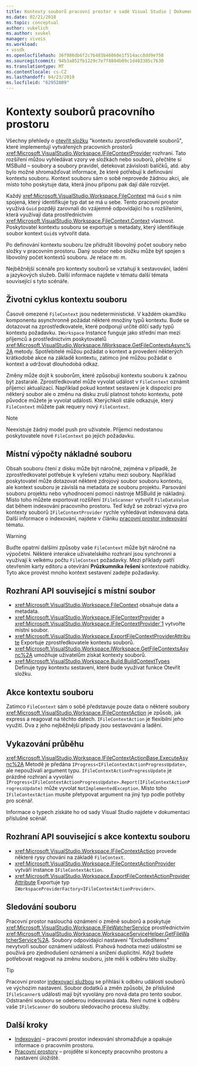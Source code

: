 ```yaml
---
title: Kontexty souborů pracovní prostor v sadě Visual Studio | Dokumentace Microsoftu
ms.date: 02/21/2018
ms.topic: conceptual
author: vukelich
ms.author: svukel
manager: viveis
ms.workload:
- vssdk
ms.openlocfilehash: 36f986db6f2c7b483b46060e1f514acc8dd9e758
ms.sourcegitcommit: 94b3a052fb1229c7e7f8804b09c1d403385c7630
ms.translationtype: MT
ms.contentlocale: cs-CZ
ms.lasthandoff: 04/23/2019
ms.locfileid: "62952809"
---
```

# <a name="workspace-file-contexts"></a>Kontexty souborů pracovního prostoru

Všechny přehledy o [otevřít složku](../ide/develop-code-in-visual-studio-without-projects-or-solutions.md) "kontextu zprostředkovatelé souborů", které implementují vytvářených pracovních prostorů <xref:Microsoft.VisualStudio.Workspace.IFileContextProvider> rozhraní. Tato rozšíření můžou vyhledávat vzory ve složkách nebo souborů, přečtěte si MSBuild – soubory a soubory pravidel, detekovat závislosti balíčků, atd. aby bylo možné shromažďovat informace, že které potřebují k definování kontextu souboru. Kontext souboru sám o sobě neprovede žádnou akci, ale místo toho poskytuje data, která jinou příponu pak dají dále rozvíjet.

Každý <xref:Microsoft.VisualStudio.Workspace.FileContext> má `Guid` s ním spojená, který identifikuje typ dat se má u sebe. Tento pracovní prostor využívá `Guid` později zarovnali do vzájemně odpovídající ho s rozšířeními, která využívají data prostřednictvím <xref:Microsoft.VisualStudio.Workspace.FileContext.Context> vlastnost. Poskytovatel kontextu souboru se exportuje s metadaty, který identifikuje soubor kontext `Guid`s vytvořit data.

Po definování kontextu souboru lze přidružit libovolný počet soubory nebo složky v pracovním prostoru. Daný soubor nebo složku může být spojen s libovolný počet kontextů souboru. Je relace m: m.

Nejběžnější scénáře pro kontexty souborů se vztahují k sestavování, ladění a jazykových služeb. Další informace najdete v tématu další témata související s tyto scénáře.

## <a name="file-context-lifecycle"></a>Životní cyklus kontextu souboru

Časově omezené `FileContext` jsou nedeterministické. V každém okamžiku komponentu asynchronně požádat některé množiny typů kontextu. Bude se dotazovat na zprostředkovatele, které podporují určité dílčí sady typů kontextu požadavku. `IWorkspace` Instance funguje jako střední man mezi příjemců a prostřednictvím poskytovatelů <xref:Microsoft.VisualStudio.Workspace.IWorkspace.GetFileContextsAsync%2A> metody. Spotřebitelé můžou požádat o kontext a provedení některých krátkodobé akce na základě kontextu, zatímco jiné můžou požádat o kontext a udržovat dlouhodobá odkaz.

Změny může dojít k souborům, které způsobují kontextu souboru k začnou být zastaralé. Zprostředkovatel může vyvolat událost v `FileContext` oznámit příjemci aktualizací. Například pokud kontext sestavení je k dispozici pro některý soubor ale o změnu na disku zruší platnost tohoto kontextu, poté původce můžete je vyvolat události. Kterýchkoli stále odkazuje, který `FileContext` můžete pak requery nový `FileContext`.

>[!NOTE]
>Neexistuje žádný model push pro uživatele. Příjemci nedostanou poskytovatele nové `FileContext` po jejich požadavku.

## <a name="expensive-file-context-computations"></a>Místní výpočty nákladné souboru

Obsah souboru čtení z disku může být náročné, zejména v případě, že zprostředkovatel potřebuje k vyřešení vztahu mezi soubory. Například poskytovatel může dotazovat některé zdrojový soubor souboru kontextu, ale kontext souboru je závislá na metadata ze souboru projektu. Parsování souboru projektu nebo vyhodnocení pomocí nástroje MSBuild je nákladný. Místo toho můžete exportovat rozšíření `IFileScanner` vytvořit `FileDataValue` dat během indexování pracovního prostoru. Teď když se zobrazí výzva pro kontexty souborů `IFileContextProvider` rychle vyhledávat indexovaná data. Další informace o indexování, najdete v článku [pracovní prostor indexování](workspace-indexing.md) tématu.

>[!WARNING]
>Buďte opatrní dalšími způsoby vaše `FileContext` může být náročné na výpočetní. Některé interakce uživatelského rozhraní jsou synchronní a využívají k velkému počtu `FileContext` požadavky. Mezi příklady patří otevřením karty editoru a otevírání **Průzkumníka řešení** kontextové nabídky. Tyto akce provést mnoho kontext sestavení zadejte požadavky.

## <a name="file-context-related-apis"></a>Rozhraní API související s místní soubor

- <xref:Microsoft.VisualStudio.Workspace.FileContext> obsahuje data a metadata.
- <xref:Microsoft.VisualStudio.Workspace.IFileContextProvider> a <xref:Microsoft.VisualStudio.Workspace.IFileContextProvider`1> vytvořte místní soubor.
- <xref:Microsoft.VisualStudio.Workspace.ExportFileContextProviderAttribute> Exportuje zprostředkovatele kontextu souborů.
- <xref:Microsoft.VisualStudio.Workspace.IWorkspace.GetFileContextsAsync%2A> umožňuje uživatelům získat kontexty souborů.
- <xref:Microsoft.VisualStudio.Workspace.Build.BuildContextTypes> Definuje typy kontextu sestavení, které bude využívat funkce Otevřít složku.

## <a name="file-context-actions"></a>Akce kontextu souboru

Zatímco `FileContext` sám o sobě představuje pouze data o některé soubory <xref:Microsoft.VisualStudio.Workspace.IFileContextAction> je způsob, jak express a reagovat na těchto datech. `IFileContextAction` je flexibilní jeho využití. Dva z jeho nejběžnější případy jsou sestavování a ladění.

## <a name="reporting-progress"></a>Vykazování průběhu

<xref:Microsoft.VisualStudio.Workspace.IFileContextActionBase.ExecuteAsync%2A> Metodě je předána `IProgress<IFileContextActionProgressUpdate>`, ale nepoužívali argument typu. `IFileContextActionProgressUpdate` je prázdné rozhraní a vyvolání `IProgress<IFileContextActionProgressUpdate>.Report(IFileContextActionProgressUpdate)` může vyvolat `NotImplementedException`. Místo toho `IFileContextAction` musíte přetypovat argument na jiný typ podle potřeby pro scénář.

Informace o typech získáte ho od sady Visual Studio najdete v dokumentaci příslušné scénář.

## <a name="file-context-action-related-apis"></a>Rozhraní API související s akce kontextu souboru

- <xref:Microsoft.VisualStudio.Workspace.IFileContextAction> provede některé rysy chování na základě `FileContext`.
- <xref:Microsoft.VisualStudio.Workspace.IFileContextActionProvider> vytváří instance `IFileContextAction`.
- <xref:Microsoft.VisualStudio.Workspace.ExportFileContextActionProviderAttribute> Exportuje typ `IWorkspaceProviderFactory<IFileContextActionProvider>`.

## <a name="file-watching"></a>Sledování souboru

Pracovní prostor naslouchá oznámení o změně souborů a poskytuje <xref:Microsoft.VisualStudio.Workspace.IFileWatcherService> prostřednictvím <xref:Microsoft.VisualStudio.Workspace.WorkspaceServiceHelper.GetFileWatcherService%2A>. Soubory odpovídající nastavení "ExcludedItems" nevytvoří soubor oznámení události. Prahová hodnota mezi událostmi se používá pro zjednodušení oznámení a snížení duplicitní. Když budete potřebovat reagovat na změnu souboru, jste měli k odběru této služby.

>[!TIP]
>Pracovní prostor [indexovací službou](workspace-indexing.md) se přihlásí k odběru událostí souborů ve výchozím nastavení. Soubor dodatků a změn způsobí, že příslušné `IFileScanner`s události mají být vyvolány pro nová data pro tento soubor. Odstranění souboru se odeberou indexovaná data. Není nutné k odběru vaše `IFileScanner` do souboru sledovacího procesu služby.

## <a name="next-steps"></a>Další kroky

* [Indexování](workspace-indexing.md) – pracovní prostor indexování shromažďuje a opakuje informace o pracovním prostoru.
* [Pracovní prostory](workspaces.md) – projděte si koncepty pracovního prostoru a nastavení úložiště.
